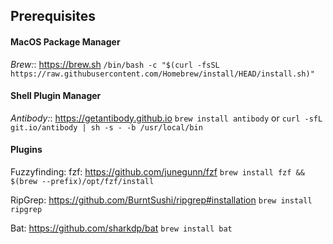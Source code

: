 ## Prerequisites

#### MacOS Package Manager
*Brew:*: https://brew.sh
`/bin/bash -c "$(curl -fsSL https://raw.githubusercontent.com/Homebrew/install/HEAD/install.sh)"`


#### Shell Plugin Manager
*Antibody:*: https://getantibody.github.io
`brew install antibody` or `curl -sfL git.io/antibody | sh -s - -b /usr/local/bin`


#### Plugins

Fuzzyfinding:
fzf: https://github.com/junegunn/fzf
`brew install fzf && $(brew --prefix)/opt/fzf/install`

RipGrep: https://github.com/BurntSushi/ripgrep#installation
`brew install ripgrep`

Bat: https://github.com/sharkdp/bat
`brew install bat`
